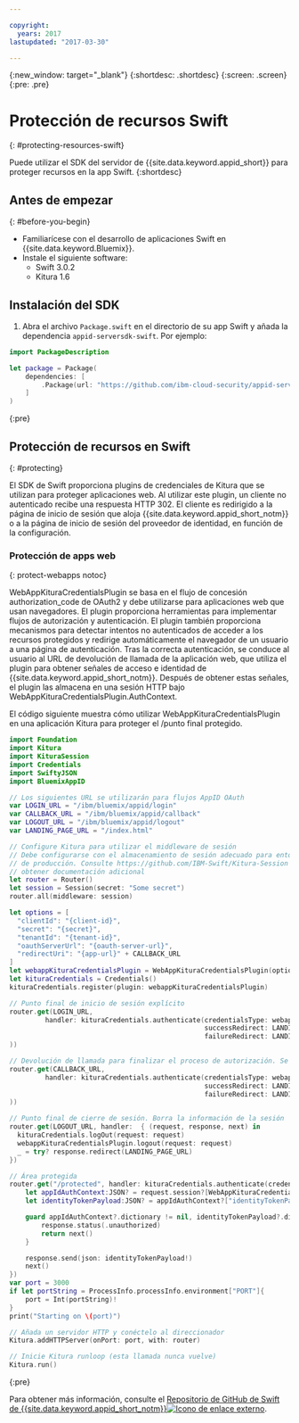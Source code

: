```yaml
---

copyright:
  years: 2017
lastupdated: "2017-03-30"

---
```


{:new_window: target="_blank"}
{:shortdesc: .shortdesc}
{:screen: .screen}
{:pre: .pre}


# Protección de recursos Swift
{: #protecting-resources-swift}

Puede utilizar el SDK del servidor de {{site.data.keyword.appid_short}} para proteger recursos en la app Swift.
{:shortdesc}


## Antes de empezar
{: #before-you-begin}

* Familiarícese con el desarrollo de aplicaciones Swift en {{site.data.keyword.Bluemix}}.
* Instale el siguiente software:
    * Swift 3.0.2
    * Kitura 1.6


## Instalación del SDK

1. Abra el archivo `Package.swift` en el directorio de su app Swift y añada la dependencia `appid-serversdk-swift`. Por ejemplo:

  ```swift
  import PackageDescription

  let package = Package(
      dependencies: [
          .Package(url: "https://github.com/ibm-cloud-security/appid-serversdk-swift.git", majorVersion: 1)
      ]
  )
  ```
  {:pre}

## Protección de recursos en Swift
{: #protecting}

El SDK de Swift proporciona plugins de credenciales de Kitura que se utilizan para proteger aplicaciones web. Al utilizar este plugin, un cliente no autenticado recibe una respuesta HTTP 302. El cliente es redirigido a la página de inicio de sesión que aloja {{site.data.keyword.appid_short_notm}} o a la página de inicio de sesión del proveedor de identidad, en función de la configuración.



### Protección de apps web
{: protect-webapps notoc}

WebAppKituraCredentialsPlugin se basa en el flujo de concesión authorization_code de OAuth2 y debe utilizarse para aplicaciones web que usan navegadores. El plugin proporciona herramientas para implementar flujos de autorización y autenticación. El plugin también proporciona mecanismos para detectar intentos no autenticados de acceder a los recursos protegidos y redirige automáticamente el navegador de un usuario a una página de autenticación. Tras la correcta autenticación, se conduce al usuario al URL de devolución de llamada de la aplicación web, que utiliza el plugin para obtener señales de acceso e identidad de {{site.data.keyword.appid_short_notm}}. Después de obtener estas señales, el plugin las almacena en una sesión HTTP bajo WebAppKituraCredentialsPlugin.AuthContext.

El código siguiente muestra cómo utilizar WebAppKituraCredentialsPlugin en una aplicación Kitura para proteger el /punto final protegido.

  ```swift
  import Foundation
  import Kitura
  import KituraSession
  import Credentials
  import SwiftyJSON
  import BluemixAppID

  // Los siguientes URL se utilizarán para flujos AppID OAuth
  var LOGIN_URL = "/ibm/bluemix/appid/login"
  var CALLBACK_URL = "/ibm/bluemix/appid/callback"
  var LOGOUT_URL = "/ibm/bluemix/appid/logout"
  var LANDING_PAGE_URL = "/index.html"

  // Configure Kitura para utilizar el middleware de sesión
  // Debe configurarse con el almacenamiento de sesión adecuado para entornos
  // de producción. Consulte https://github.com/IBM-Swift/Kitura-Session para
  // obtener documentación adicional
  let router = Router()
  let session = Session(secret: "Some secret")
  router.all(middleware: session)

  let options = [
  	"clientId": "{client-id}",
  	"secret": "{secret}",
  	"tenantId": "{tenant-id}",
  	"oauthServerUrl": "{oauth-server-url}",
  	"redirectUri": "{app-url}" + CALLBACK_URL
  ]
  let webappKituraCredentialsPlugin = WebAppKituraCredentialsPlugin(options: options)
  let kituraCredentials = Credentials()
  kituraCredentials.register(plugin: webappKituraCredentialsPlugin)

  // Punto final de inicio de sesión explícito
  router.get(LOGIN_URL,
  		   handler: kituraCredentials.authenticate(credentialsType: webappKituraCredentialsPlugin.name,
  												   successRedirect: LANDING_PAGE_URL,
  												   failureRedirect: LANDING_PAGE_URL
  ))

  // Devolución de llamada para finalizar el proceso de autorización. Se recuperarán las señales de acceso e identidad de AppID
  router.get(CALLBACK_URL,
  		   handler: kituraCredentials.authenticate(credentialsType: webappKituraCredentialsPlugin.name,
  												   successRedirect: LANDING_PAGE_URL,
  												   failureRedirect: LANDING_PAGE_URL
  ))

  // Punto final de cierre de sesión. Borra la información de la sesión
  router.get(LOGOUT_URL, handler:  { (request, response, next) in
  	kituraCredentials.logOut(request: request)
  	webappKituraCredentialsPlugin.logout(request: request)
  	_ = try? response.redirect(LANDING_PAGE_URL)
  })

  // Área protegida
  router.get("/protected", handler: kituraCredentials.authenticate(credentialsType: webappKituraCredentialsPlugin.name), { (request, response, next) in
      let appIdAuthContext:JSON? = request.session?[WebAppKituraCredentialsPlugin.AuthContext]
      let identityTokenPayload:JSON? = appIdAuthContext?["identityTokenPayload"]

      guard appIdAuthContext?.dictionary != nil, identityTokenPayload?.dictionary != nil else {
          response.status(.unauthorized)
          return next()
      }

      response.send(json: identityTokenPayload!)
      next()
  })
  var port = 3000
  if let portString = ProcessInfo.processInfo.environment["PORT"]{
      port = Int(portString)!
  }
  print("Starting on \(port)")

  // Añada un servidor HTTP y conéctelo al direccionador
  Kitura.addHTTPServer(onPort: port, with: router)

  // Inicie Kitura runloop (esta llamada nunca vuelve)
  Kitura.run()
  ```
  {:pre}

Para obtener más información, consulte el <a href="https://github.com/ibm-cloud-security/appid-serversdk-swift" target="_blank">Repositorio de GitHub de Swift de {{site.data.keyword.appid_short_notm}}<img src="../../icons/launch-glyph.svg" alt="Icono de enlace externo"></a>.
